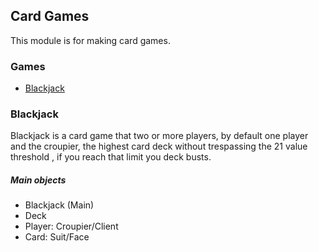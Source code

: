 ## Card Games

This module is for making card games.

### Games

* [Blackjack](#blackjack)

### Blackjack

Blackjack is a card game that two or more players, 
by default one player and the croupier, the 
highest card deck without trespassing the 21 value threshold
, if you reach that limit you deck busts.

##### Main objects

* Blackjack (Main)
* Deck
* Player: Croupier/Client
* Card: Suit/Face
